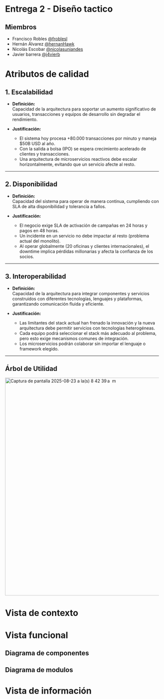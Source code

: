 # Entrega 2 - Diseño tactico

## Miembros

- Francisco Robles [@froblesl](github.com/froblesl)
- Hernán Álvarez [@hernanHawk](github.com/hernanHawk)
- Nicolás Escobar [@nicolasuniandes](github.com/nicolasuniandes)
- Javier barrera [@j4vierb](github.com/j4vierb)

# Atributos de calidad

## 1. Escalabilidad
- **Definición:**  
  Capacidad de la arquitectura para soportar un aumento significativo de usuarios, transacciones y equipos de desarrollo sin degradar el rendimiento.

- **Justificación:**  
  - El sistema hoy procesa +80.000 transacciones por minuto y maneja $50B USD al año.  
  - Con la salida a bolsa (IPO) se espera crecimiento acelerado de clientes y transacciones.  
  - Una arquitectura de microservicios reactivos debe escalar horizontalmente, evitando que un servicio afecte al resto.  

---

## 2. Disponibilidad
- **Definición:**  
  Capacidad del sistema para operar de manera continua, cumpliendo con SLA de alta disponibilidad y tolerancia a fallos.

- **Justificación:**  
  - El negocio exige SLA de activación de campañas en 24 horas y pagos en 48 horas.  
  - Un incidente en un servicio no debe impactar al resto (problema actual del monolito).  
  - Al operar globalmente (20 oficinas y clientes internacionales), el downtime implica pérdidas millonarias y afecta la confianza de los socios.  

---

## 3. Interoperabilidad
- **Definición:**  
  Capacidad de la arquitectura para integrar componentes y servicios construidos con diferentes tecnologías, lenguajes y plataformas, garantizando comunicación fluida y eficiente.

- **Justificación:**  
  - Las limitantes del stack actual han frenado la innovación y la nueva arquitectura debe permitir servicios con tecnologías heterogéneas.  
  - Cada equipo podrá seleccionar el stack más adecuado al problema, pero esto exige mecanismos comunes de integración.  
  - Los microservicios podrán colaborar sin importar el lenguaje o framework elegido.  

---

## Árbol de Utilidad

<img width="646" height="713" alt="Captura de pantalla 2025-08-23 a la(s) 8 42 39 a  m" src="https://github.com/user-attachments/assets/54f29ff5-c804-4128-9169-b1f1794f8ab6" />


# Vista de contexto

# Vista funcional

## Diagrama de componentes

## Diagrama de modulos

# Vista de información


